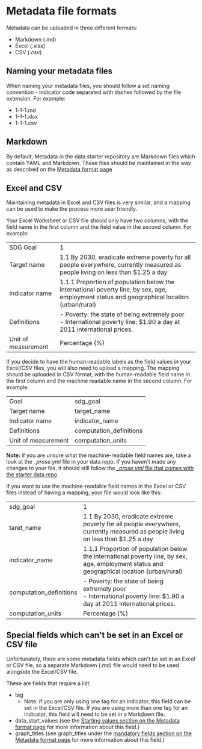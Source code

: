 <h1>Metadata file formats</h1>

Metadata can be uploaded in three different formats:
- Markdown (.md)
- Excel (.xlsx)
- CSV (.csv)

## Naming your metadata files
When naming your metadata files, you should follow a set naming convention - indicator code separated with dashes followed by the file extension. For example:
- 1-1-1.md
- 1-1-1.xlsx
- 1-1-1.csv

## Markdown

By default, Metadata in the data starter repository are Markdown files which contain YAML and Markdown. These files should be maintained in the way as described on the [Metadata format page](metadata-format.md)

## Excel and CSV

Maintaining metadata in Excel and CSV files is very similar, and a mapping can be used to make the process more user friendly.

Your Excel Worksheet or CSV file should only have two columns, with the field name in the first column and the field value in the second column. For example:

|    |    |
|----|----|
|SDG Goal|1|
|Target name|1.1 By 2030, eradicate extreme poverty for all people everywhere, currently measured as people living on less than $1.25 a day|
|Indicator name|1.1.1 Proportion of population below the international poverty line, by sex, age, employment status and geographical location (urban/rural)|
|Definitions|- Poverty: the state of being extremely poor<br>- International poverty line: $1.90 a day at 2011 international prices.|
|Unit of measurement|Percentage (%)|

If you decide to have the human-readable labels as the field values in your Excel/CSV files, you will also need to upload a mapping. The mapping should be uploaded in CSV format, with the human-readable field name in the first column and the machine readable name in the second column. For example:

|    |    |
|----|----|
|Goal|sdg_goal|
|Target name|target_name|
|Indicator name|indicator_name|
|Definitions|computation_definitions|
|Unit of measurement|computation_units|

**Note:** if you are unsure what the machine-readable field names are, take a look at the *_prose.yml* file in your data repo. If you haven't made any changes to your file, it should still follow the [*_prose.yml* file that comes with the starter data repo](https://github.com/open-sdg/open-sdg-data-starter/blob/develop/_prose.yml)

If you want to use the machine-readable field names in the Excel or CSV files instead of having a mapping, your file would look like this:


|    |    |
|----|----|
|sdg_goal|1|
|taret_name|1.1 By 2030, eradicate extreme poverty for all people everywhere, currently measured as people living on less than $1.25 a day|
|indicator_name|1.1.1 Proportion of population below the international poverty line, by sex, age, employment status and geographical location (urban/rural)|
|computation_definitions|- Poverty: the state of being extremely poor<br>- International poverty line: $1.90 a day at 2011 international prices.|
|computation_units|Percentage (%)|

## Special fields which can't be set in an Excel or CSV file
Unfortunately, there are some metadata fields which can't be set in an Excel or CSV file, so a separate Markdown (.md) file would need to be used alongside the Excel/CSV file.

These are fields that require a list:

- tag
    - Note: if you are only using one tag for an indicator, this field can be set in the Excel/CSV file. If you are using more than one tag for an indicator, this field will need to be set in a Markdown file.
- data_start_values (see the [Starting values section on the Metadata format page](metadata-format.md#starting-values) for more information about this field.)
- graph_titles (see graph_titles under the [mandatory fields section on the Metadata format page](metadata-format.md#mandatory-for-statistical-indicators) for more information about this field.)
